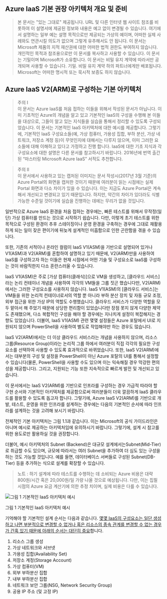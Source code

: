 ## Azure IaaS 기본 권장 아키텍처 개요 및 준비

> 본 문서는 "있는 그대로" 제공됩니다. URL 및 다른 인터넷 웹 사이트 참조를 비롯하여 이 설명서에 제공된 정보와 내용은 예고 없이 변경될 수 있습니다. 여기에서 설명하는 일부 예는 설명 목적으로만 제공되는 가상의 예이며, 어떠한 실제 사례와도 연관시킬 의도가 없으며 그렇게 유추해서도 안 됩니다. 이 문서는 Microsoft 제품의 지적 재산권에 대한 어떠한 법적 권한도 부여하지 않습니다. 개인적인 목적과 참조용으로만 이 문서를 복사하고 사용할 수 있습니다. 이 문서는 기밀이며 Microsoft가 소유합니다. 이 문서는 비밀 유지 계약에 따라서만 공개되며 사용할 수 있습니다.
기밀. 비밀 유지 계약 하의 파트너에게만 배포됩니다. Microsoft는 어떠한 명시적 또는 묵시적 보증도 하지 않습니다.

## Azure IaaS V2(ARM)로 구성하는 기본 아키텍처

> 주의 I  
> 이 문서는 Azure IaaS를 처음 접하는 이들을 위해서 작성된 문서가 아닙니다. 이미 기초적인 Azure의 개념을 알고 있고 기본적인 IaaS의 구성을 수행해 본 이들을 대상으로, 그들이 알고 있는 지식들을 실습을 통해서 정리할 수 있도록 구성되었습니다. 이 문서는 기본적인 IaaS 아키텍처에 대한 예시를 제공합니다. 그렇기에, 기본적인 IaaS 구성요소들(예, 가상 컴퓨터, 가용성 집합, 부하 분산, 가상 네트워크, 저장소 계정 등)이 무엇인지에 대해서는 다루지 않으며, 이미 그러한 요소들에 대해 이해하고 있다고 가정하고 진행 합니다. IaaS에 대한 기초 지식과 각 구성요소에 대한 설명은 다른 문서를 참고하시기 바랍니다. 2016년에 번역 출간된 “마스터링 Microsoft Azure IaaS” 서적도 추천합니다.

> 주의 II  
> 이 문서에서 사용하고 있는 캡처된 이미지는 문서 작성시(2017년 3월 기준)의 Azure Portal의 화면을 캡처한 것이기 때문에 여러분이 읽는 시점에는 실제 Portal 화면과 다소 차이가 있을 수 있습니다. 이는 지금도 Azure Portal은 계속해서 개선되고 변경되고 있기 때문입니다. 하지만, 약간의 차이가 있더라도  식별 가능한 수준일 것이기에 실습을 진행하는 데에는 무리가 없을 것입니다.

일반적으로 Azure IaaS 환경을 처음 접하는 경우에는, 빠른 테스트를 위해서 무작정(일단) 가상 컴퓨터를 만드는 것으로 시작하기 쉽습니다. 다만, 이렇게 초기 테스트를 위한 목적으로 구성된 환경이 추후 스테이징이나 운영 환경을 구축하는 경우에 그대로 재활용하게 되는 일이 잦은 편이기에 뒤늦게 설계적인 미흡함으로 인한 곤란함을 겪을 수 있습니다. 

또한, 기존의 서적이나 온라인 컬럼이 IaaS V1(ASM)을 기반으로 설명되어 있거나 V1(ASM)과 V2(ARM)를 혼합하여 설명하고 있기 때문에, V2(ARM)만을 사용하여 IaaS를 구성하고자 하는 이들은 현재 시점에서 어떤 기술 및 구성요소로 IaaS를 구성하는 것이 바람직한지 다소 혼란스러울 수 있습니다. 

IaaS V1(ASM)은 주로 [가상 컴퓨터(클래식)]으로 VM을 생성하고, [클라우드 서비스]라는 논리 컨테이너 개념을 사용하여 각각의 VM들을 그룹 짓곤 했습니다만, V2(ARM)에서는 그러한 구성요소를 사용하지 않습니다. IaaS V1(ASM)의 [클라우드 서비스]는 VM들을 위한 논리적 컨테이너로서의 역할 뿐 아니라 부하 분산 장치 및 자동 규모 조정, 외부 접근을 위한 가상 IP의 역할도 수행했습니다. 클라우드 서비스가 다양한 역할을 모두 맡아서 해 주었기 때문에 상당한 편리함이 있었습니다만 장점 못지 않게 다양한 제약도 존재했으며, 다소 복합적인 구성을 해야 할 경우에는 지나치게 설정이 복잡해지는 경향도 있었습니다. 더불어, IaaS V1(ASM) 관련 몇몇 설정들은 Azure 포탈에서 UI로 지원되지 않으며 PowerShell을 사용하여 별도로 작업해야만 하는 경우도 많습니다. 

IaaS V2(ARM)에서는 더 이상 클라우드 서비스라는 개념을 사용하지 않으며, 리소스 그룹(Resource Group)이라는 논리적 그룹 하에서 여러분이 직접 각각의 필요한 구성요소를 선택하여 사용할 수 있도록 효과적으로 바뀌었습니다. 또한, IaaS V2(ARM)에서는 대부분의 구성 및 설정을 PowerShell이 아닌 Azure 포탈의 UI를 통해서 설정할 수 있습니다(물론, PowerShell을 사용할 수도 있으며 이는 익숙해질 경우 막강한 편의성을 제공합니다). 그리고, 지원되는 기능 또한 지속적으로 빠르게 발전 및 개선되고 있습니다.

이 문서에서는 IaaS V2(ARM)를 기반으로 인프라를 구성하는 경우 가급적 따라야 할 구현 순서와 기본적인 아키텍처를 제공함으로써 여러분들이 더욱 깔끔하게 IaaS 클라우드를 활용할 수 있도록 돕고자 합니다. 그렇기에, Azure IaaS V2(ARM)를 기반으로 개발, 테스트, 운영을 위한 인프라를 설계하는 경우에는 다음의 기본적인 순서에 따라 인프라를 설계하는 것을 고려해 보시기 바랍니다.

전체적인 기본 아키텍처는 그림 1.1과 같습니다. 이는 Microsoft의 공식 가이드라인은 아니며 예시로 제공하는 아키텍처임에 유의하시기 바랍니다. 그렇기에, 설계 시 참고를 위한 용도로만 활용하실 것을 권장합니다. 

더불어, 예시 아키텍처의 Subnet (Backend)은 대규모 설계에서는Subnet(Mid-Tier)로 취급할 수도 있으며, 규모에 따라서는 여러 Subnet을 추가하여 더 심도 있는 구성을 하는 것도 가능할 것입니다. 예를 들면, 데이터베이스 서버들로 구성된 Subnet(DB-Tier) 등을 추가하는 식으로 설계를 확장할 수 있습니다.

> 노트 : 하기 설계에 따라 테스트를 수행하는 데 소비되는 Azure 비용은 대략 800원/시간 혹은 20,000원/일 가량 나올 것으로 예상됩니다. 다만, 이는 집필 시점의 Azure 요금 계산기에 의한 추정 치이며, 실제 비용은 다를 수 있습니다. 

![그림 1 기본적인 IaaS 아키텍처 예시](https://github.com/taeyo/AzureIaaS/blob/master/IaaSBasicArch/images/1.png)

그림 1 기본적인 IaaS 아키텍처 예시

기억해야 할 기본적인 설계 순서는 다음과 같습니다. <U>몇몇 IaaS의 구성요소는 일단 생성하고 나면 부분적으로 변경할 수 없거나 혹은 리소스의 종속 관계를 변경할 수 없는 경우가 간혹 있기 때문에 아래의 순서는 대단히 중요</U>합니다.

1.	리소스 그룹 생성
2.	가상 네트워크와 서브넷
3.	가용성 집합(Availability Set)
4.	저장소 계정(Storage Account) 
5.	가상 컴퓨터(VM)
6.	외부 부하분산 집합
7.	내부 부하분산 집합 
8.	네트워크 보안 그룹(NSG, Network Security Group)
9.	공용 IP 주소 (및 고정 IP)
